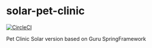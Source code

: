 # solar-pet-clinic
[![CircleCI](https://circleci.com/gh/lukaszSolarski/solar-pet-clinic.svg?style=svg)](https://circleci.com/gh/lukaszSolarski/solar-pet-clinic)

Pet Clinic Solar version based on Guru SpringFramework
